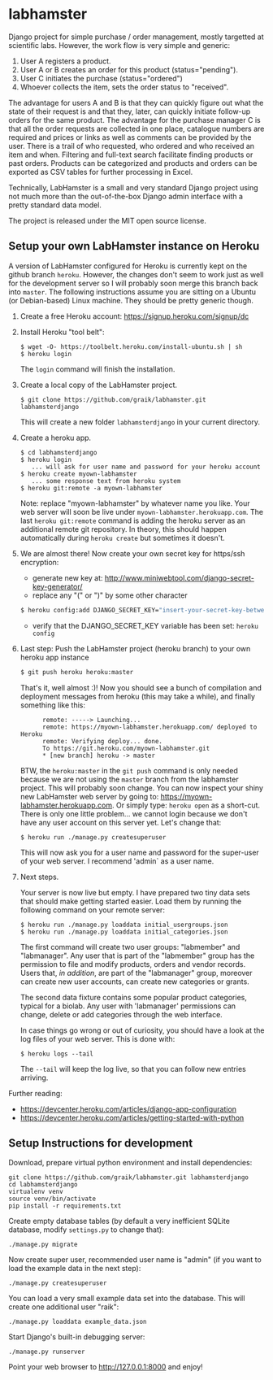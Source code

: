 # labhamster 

Django project for simple purchase / order management, mostly targetted at
scientific labs. However, the work flow is very simple and generic:

   1. User A registers a product.
   2. User A or B creates an order for this product (status="pending").
   3. User C initiates the purchase (status="ordered")
   4. Whoever collects the item, sets the order status to "received".

The advantage for users A and B is that they can quickly figure out what the
state of their request is and that they, later, can quickly initiate
follow-up orders for the same product. The advantage for the purchase manager
C is that all the order requests are collected in one place, catalogue
numbers are required and prices or links as well as comments can be provided
by the user. There is a trail of who requested, who ordered and who received
an item and when. Filtering and full-text search facilitate finding products
or past orders. Products can be categorized and products and orders can be
exported as CSV tables for further processing in Excel.

Technically, LabHamster is a small and very standard Django project using not
much more than the out-of-the-box Django admin interface with a pretty
standard data model. 

The project is released under the MIT open source license.

## Setup your own LabHamster instance on Heroku

A version of LabHamster configured for Heroku is currently kept on the github branch `heroku`. However, the changes don't seem to work just as well for the development server so I will probably soon merge this branch back into `master`. The following instructions assume you are sitting on a Ubuntu (or Debian-based) Linux machine. They should be pretty generic though.

1. Create a free Heroku account: https://signup.heroku.com/signup/dc
2. Install Heroku "tool belt":

   ```shell
   $ wget -O- https://toolbelt.heroku.com/install-ubuntu.sh | sh
   $ heroku login
   ```
   The `login` command will finish the installation.
   
3. Create a local copy of the LabHamster project.
   
   ```shell
   $ git clone https://github.com/graik/labhamster.git labhamsterdjango
   ```
   This will create a new folder `labhamsterdjango` in your current directory.
   
4. Create a heroku app.
   
   ```
   $ cd labhamsterdjango
   $ heroku login
      ... will ask for user name and password for your heroku account
   $ heroku create myown-labhamster
      ... some response text from heroku system
   $ heroku git:remote -a myown-labhamster
   ```
   Note: replace "myown-labhamster" by whatever name you like. Your web server will soon be live under `myown-labhamster.herokuapp.com`. The last `heroku git:remote` command is adding the heroku server 
   as an additional remote git repository. In theory, this should happen automatically during `heroku create`
   but sometimes it doesn't.

5. We are almost there! Now create your own secret key for https/ssh encryption:
   
   - generate new key at: http://www.miniwebtool.com/django-secret-key-generator/
   - replace any "(" or ")" by some other character
   ```sh
   $ heroku config:add DJANGO_SECRET_KEY="insert-your-secret-key-between-quotation-marks"
   ```
   - verify that the DJANGO_SECRET_KEY variable has been set: ```heroku config```

6. Last step: Push the LabHamster project (heroku branch) to your own heroku app instance
   
   ```sh
   $ git push heroku heroku:master
   ```
   That's it, well almost :)! Now you should see a bunch of compilation and deployment messages from heroku 
   (this may take a while), and finally something like this:
   ```
         remote: -----> Launching...
         remote: https://myown-labhamster.herokuapp.com/ deployed to Heroku
         remote: Verifying deploy... done.
         To https://git.heroku.com/myown-labhamster.git
         * [new branch] heroku -> master
   ```
   BTW, the `heroku:master` in the `git push` command is only needed because we are not using
   the `master` branch from the labhamster project. This will probably soon change.
   You can now inspect your shiny new LabHamster web server by going to: https://myown-labhamster.herokuapp.com.
   Or simply type: `heroku open` as a short-cut.
   There is only one little problem... we cannot login because we don't have any user account on 
   this server yet. Let's change that:
   ```
   $ heroku run ./manage.py createsuperuser
   ```
   This will now ask you for a user name and password for the super-user of your web server. 
   I recommend 'admin` as a user name.

7. Next steps.
   
   Your server is now live but empty. I have prepared two tiny data sets that should 
   make getting started easier. Load them by running the following command on your remote server:
   ```
   $ heroku run ./manage.py loaddata initial_usergroups.json
   $ heroku run ./manage.py loaddata initial_categories.json
   ```
   The first command will create two user groups: "labmember" and "labmanager". Any user that is part
   of the "labmember" group has the permission to file and modify products, orders and vendor records.
   Users that, *in addition*, are part of the "labmanager" group, moreover can create new user accounts,
   can create new categories or grants.
   
   The second data fixture contains some popular product categories, typical for a biolab. Any user
   with 'labmanager' permissions can change, delete or add categories through the web interface.
   
   In case things go wrong or out of curiosity, you should have a look at the log files of your web server.
   This is done with:
   
   ```
   $ heroku logs --tail
   ```
   The `--tail` will keep the log live, so that you can follow new entries arriving.

Further reading:
* https://devcenter.heroku.com/articles/django-app-configuration
* https://devcenter.heroku.com/articles/getting-started-with-python

## Setup Instructions for development

Download, prepare virtual python environment and install dependencies:
```shell
git clone https://github.com/graik/labhamster.git labhamsterdjango
cd labhamsterdjango
virtualenv venv
source venv/bin/activate
pip install -r requirements.txt
```
    
Create empty database tables (by default a very inefficient SQLite database,
modify `settings.py` to change that):
```
./manage.py migrate
```

Now create super user, recommended user name is "admin" (if you want to load
the example data in the next step): 
```
./manage.py createsuperuser
```

You can load a very small example data set into the database. This will
create one additional user "raik":
```
./manage.py loaddata example_data.json
```

Start Django's built-in debugging server:
```
./manage.py runserver
```

Point your web browser to http://127.0.0.1:8000 and enjoy!

